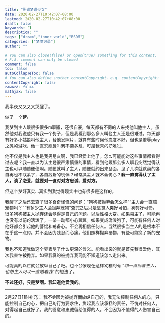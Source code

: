 ```yaml
---
title: "所谓梦遗少女"
date: 2020-02-27T10:42:07+08:00
lastmod: 2020-02-27T10:42:07+08:00
draft: false
keywords: []
description: ""
tags: ["dream","inner world","BSDM"]
categories: ["梦境记录"]
author: ""

# You can also close(false) or open(true) something for this content.
# P.S. comment can only be closed
comment: false
toc: false
autoCollapseToc: false
# You can also define another contentCopyright. e.g. contentCopyright: "This is another copyright."
contentCopyright: false
reward: false
mathjax: false
---
```


<!--more-->


我半夜又又又又哭醒了。

做了一个**梦**。

我梦到主人跟很多很多m聊骚，还很自豪。每天都有不同的人来找他叫他主人。虽然他对我说他只有我一个狗子，但是我看到那么多人叫他主人还是很难过。每天都有好多小姑娘叫他主人，给他发照片，就算有些时候他态度不好，但也是羞辱play之类的游戏。他一直安慰我叫我不要多想。可是我真的好难过。

他不仅是我主人也是我男朋友啊，我已经爱上他了。怎么可能能对这些事情都看得过去呢？我一直以为认主是很严肃慎重的事情，看到他跟那么多人聊我突然觉得认主也可以随随便便啊。随便就叫了主人，随便就约出来见面，见了几次就默契的各自再也不联系了，各自找新的玩伴？经常换主人就不会伤心？**我一直觉得认了主人，谈了恋爱，就要对一直对对方忠诚、爱对方。**

但这个梦好真实…真实到我觉得现实中也有很多是这样的。

我醒了之后还去查了很多奇奇怪怪的问题：“狗狗被抛弃会怎么样”“主人会一直陪宠物吗？”“有多少主人会抛弃宠物”查完之后只是感觉人类好可怕，狗狗好可怜。很多狗狗被主人抛弃还会觉得是自己的问题。以后性格大变。如果易主了，可能再也没有以前的活泼了，一举一动都小心翼翼。如果变成流浪狗了，可能有任何人对他好都会引起他的警惕和戒备心。不会再相信任何人。当然很多当主人的是根本不在乎这一点的。并不会因为残忍而心痛。他们照样抛弃宠物，有些可能换了新的宠物。

我也不知道我做这个梦表明了什么更深的含义。能看出来的就是首先我很爱他，其次我害怕被抛弃。如果我真的被抛弃我可能不知道该怎么走出来。

可能真的以后就会放纵自己了吧。也不会像现在这样幼稚的有 “*想一直陪着主人，也想主人可以一直陪着我*” 的想法了。

**不过还好，只是梦啊。我知道他爱我的。**

---

2月27日11时补充：
我不会因为被抛弃而放纵自己的，我无法控制任何人的心，只能控制自己的心，把自己的行为要求住，负起我应该承担的责任，不愧对任何人，对得起自己就好了。我的善意和忠诚留给值得的人。不会因为不值得的人伤害自己的。
